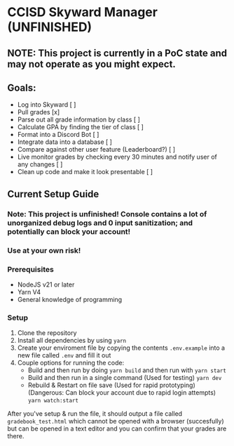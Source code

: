 # CCISD Skyward Manager (UNFINISHED)

## NOTE: This project is currently in a PoC state and may not operate as you might expect.

## Goals:
- Log into Skyward [ ]
- Pull grades [x]
- Parse out all grade information by class [ ]
- Calculate GPA by finding the tier of class [ ]
- Format into a Discord Bot [ ]
- Integrate data into a database [ ]
- Compare against other user feature (Leaderboard?) [ ] 
- Live monitor grades by checking every 30 minutes and notify user of any changes [ ] 
- Clean up code and make it look presentable [ ]

## Current Setup Guide

### Note: This project is unfinished! Console contains a lot of unorganized debug logs and 0 input sanitization; and potentially can block your account!
### Use at your own risk!

### Prerequisites
- NodeJS v21 or later
- Yarn V4
- General knowledge of programming

### Setup
1. Clone the repository
1. Install all dependencies by using `yarn`
1. Create your enviroment file by copying the contents `.env.example` into a new file called `.env` and fill it out
1. Couple options for running the code:
    - Build and then run by doing `yarn build` and then run with `yarn start`
    - Build and then run in a single command (Used for testing) `yarn dev`
    - Rebuild & Restart on file save (Used for rapid prototyping) (Dangerous: Can block your account due to rapid login attempts) `yarn watch:start`

After you've setup & run the file, it should output a file called `gradebook_test.html` which cannot be opened with a browser (succesfully) but can be opened in a text editor and you can confirm that your grades are there.